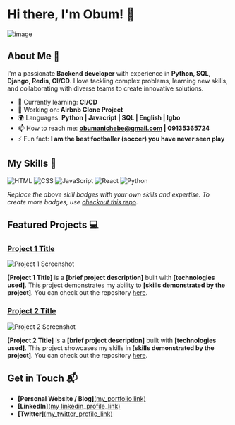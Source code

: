 # Hi there, I'm Obum! 👋


![image](https://github.com/user-attachments/assets/47acdd59-9034-4126-835f-c37a354bb3fe)



## About Me 🚀

I'm a passionate **Backend developer** with experience in **Python, SQL, Django, Redis, CI/CD**. I love tackling complex problems, learning new skills, and collaborating with diverse teams to create innovative solutions.

- 🌱 Currently learning: **CI/CD**
- 🔭 Working on: **Airbnb Clone Project**
- 🌍 Languages: **Python | Javacript | SQL | English | Igbo**
- 📫 How to reach me: **obumanichebe@gmail.com | 09135365724**
- ⚡ Fun fact: **I am the best footballer (soccer) you have never seen play**

## My Skills 🧠

![HTML](https://img.shields.io/badge/-HTML-E34F26?style=flat-square&logo=html5&logoColor=white)
![CSS](https://img.shields.io/badge/-CSS-1572B6?style=flat-square&logo=css3&logoColor=white)
![JavaScript](https://img.shields.io/badge/-JavaScript-F7DF1E?style=flat-square&logo=javascript&logoColor=black)
![React](https://img.shields.io/badge/-React-61DAFB?style=flat-square&logo=react&logoColor=black)
![Python](https://img.shields.io/badge/-Python-3776AB?style=flat-square&logo=python&logoColor=white)


*Replace the above skill badges with your own skills and expertise. To create more badges, use [checkout this repo](https://github.com/alexandresanlim/Badges4-README.md-Profile).*

## Featured Projects 💻

### [Project 1 Title](project_1_link)

![Project 1 Screenshot](project_1_screenshot_url)

**[Project 1 Title]** is a **[brief project description]** built with **[technologies used]**. This project demonstrates my ability to **[skills demonstrated by the project]**. You can check out the repository [here](project_1_repository_link).

### [Project 2 Title](project_2_link)

![Project 2 Screenshot](project_2_screenshot_url)

**[Project 2 Title]** is a **[brief project description]** built with **[technologies used]**. This project showcases my skills in **[skills demonstrated by the project]**. You can check out the repository [here](project_2_repository_link).

## Get in Touch 📬

- **[Personal Website / Blog]**[(my_portfolio link)](https://github.com/obum/obum/blob/main/README.md)
- **[LinkedIn]**[(my linkedin_profile_link)](https://linkedin.com/in/obum)
- **[Twitter]**[(my_twitter_profile_link)](https://x.com/obum6)


